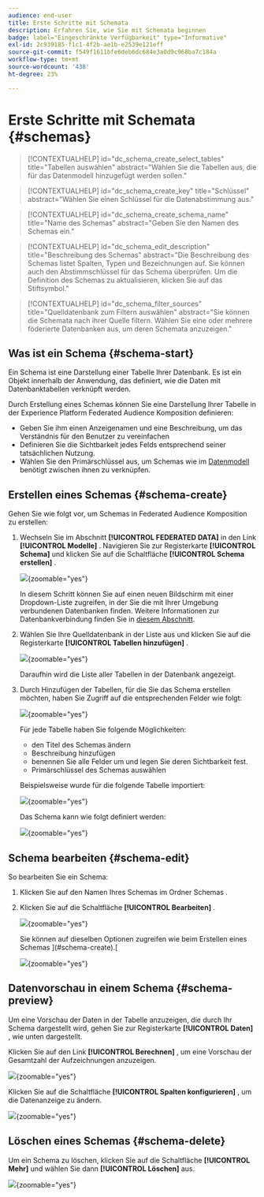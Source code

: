 ```yaml
---
audience: end-user
title: Erste Schritte mit Schemata
description: Erfahren Sie, wie Sie mit Schemata beginnen
badge: label="Eingeschränkte Verfügbarkeit" type="Informative"
exl-id: 2c939185-f1c1-4f2b-ae1b-e2539e121eff
source-git-commit: f549f1611bfe6deb6dc684e3a0d9c968ba7c184a
workflow-type: tm+mt
source-wordcount: '438'
ht-degree: 23%

---
```


# Erste Schritte mit Schemata {#schemas}


>[!CONTEXTUALHELP]
>id="dc_schema_create_select_tables"
>title="Tabellen auswählen"
>abstract="Wählen Sie die Tabellen aus, die für das Datenmodell hinzugefügt werden sollen."

>[!CONTEXTUALHELP]
>id="dc_schema_create_key"
>title="Schlüssel"
>abstract="Wählen Sie einen Schlüssel für die Datenabstimmung aus."

>[!CONTEXTUALHELP]
>id="dc_schema_create_schema_name"
>title="Name des Schemas"
>abstract="Geben Sie den Namen des Schemas ein."


>[!CONTEXTUALHELP]
>id="dc_schema_edit_description"
>title="Beschreibung des Schemas"
>abstract="Die Beschreibung des Schemas listet Spalten, Typen und Bezeichnungen auf. Sie können auch den Abstimmschlüssel für das Schema überprüfen. Um die Definition des Schemas zu aktualisieren, klicken Sie auf das Stiftsymbol."

>[!CONTEXTUALHELP]
>id="dc_schema_filter_sources"
>title="Quelldatenbank zum Filtern auswählen"
>abstract="Sie können die Schemata nach ihrer Quelle filtern. Wählen Sie eine oder mehrere föderierte Datenbanken aus, um deren Schemata anzuzeigen."


## Was ist ein Schema {#schema-start}

Ein Schema ist eine Darstellung einer Tabelle Ihrer Datenbank. Es ist ein Objekt innerhalb der Anwendung, das definiert, wie die Daten mit Datenbanktabellen verknüpft werden.

Durch Erstellung eines Schemas können Sie eine Darstellung Ihrer Tabelle in der Experience Platform Federated Audience Komposition definieren:

* Geben Sie ihm einen Anzeigenamen und eine Beschreibung, um das Verständnis für den Benutzer zu vereinfachen
* Definieren Sie die Sichtbarkeit jedes Felds entsprechend seiner tatsächlichen Nutzung.
* Wählen Sie den Primärschlüssel aus, um Schemas wie im [Datenmodell](../data-management/gs-models.md#data-model-start) benötigt zwischen ihnen zu verknüpfen.

## Erstellen eines Schemas {#schema-create}

Gehen Sie wie folgt vor, um Schemas in Federated Audience Komposition zu erstellen:

1. Wechseln Sie im Abschnitt **[!UICONTROL FEDERATED DATA]** in den Link **[!UICONTROL Modelle]** . Navigieren Sie zur Registerkarte **[!UICONTROL Schema]** und klicken Sie auf die Schaltfläche **[!UICONTROL Schema erstellen]** .

   ![](assets/schema_create.png){zoomable="yes"}

   In diesem Schritt können Sie auf einen neuen Bildschirm mit einer Dropdown-Liste zugreifen, in der Sie die mit Ihrer Umgebung verbundenen Datenbanken finden. Weitere Informationen zur Datenbankverbindung finden Sie in [diesem Abschnitt](../connections/connections.md#connections-fdb).

1. Wählen Sie Ihre Quelldatenbank in der Liste aus und klicken Sie auf die Registerkarte **[!UICONTROL Tabellen hinzufügen]** .

   ![](assets/schema_tables.png){zoomable="yes"}

   Daraufhin wird die Liste aller Tabellen in der Datenbank angezeigt.

1. Durch Hinzufügen der Tabellen, für die Sie das Schema erstellen möchten, haben Sie Zugriff auf die entsprechenden Felder wie folgt:

   ![](assets/schema_fields.png){zoomable="yes"}

   Für jede Tabelle haben Sie folgende Möglichkeiten:

   * den Titel des Schemas ändern
   * Beschreibung hinzufügen
   * benennen Sie alle Felder um und legen Sie deren Sichtbarkeit fest.
   * Primärschlüssel des Schemas auswählen

   Beispielsweise wurde für die folgende Tabelle importiert:

   ![](assets/schema_lumaorder.png){zoomable="yes"}

   Das Schema kann wie folgt definiert werden:

   ![](assets/schema_lumaorders.png){zoomable="yes"}

## Schema bearbeiten {#schema-edit}

So bearbeiten Sie ein Schema:

1. Klicken Sie auf den Namen Ihres Schemas im Ordner Schemas .

1. Klicken Sie auf die Schaltfläche **[!UICONTROL Bearbeiten]** .

   ![](assets/schema_edit.png){zoomable="yes"}

   Sie können auf dieselben Optionen zugreifen wie beim Erstellen eines Schemas ](#schema-create).[

   ![](assets/schema_edit_orders.png){zoomable="yes"}

## Datenvorschau in einem Schema {#schema-preview}

Um eine Vorschau der Daten in der Tabelle anzuzeigen, die durch Ihr Schema dargestellt wird, gehen Sie zur Registerkarte **[!UICONTROL Daten]** , wie unten dargestellt.

Klicken Sie auf den Link **[!UICONTROL Berechnen]** , um eine Vorschau der Gesamtzahl der Aufzeichnungen anzuzeigen.

![](assets/schema_data.png){zoomable="yes"}

Klicken Sie auf die Schaltfläche **[!UICONTROL Spalten konfigurieren]** , um die Datenanzeige zu ändern.

![](assets/schema_columns.png){zoomable="yes"}

## Löschen eines Schemas {#schema-delete}

Um ein Schema zu löschen, klicken Sie auf die Schaltfläche **[!UICONTROL Mehr]** und wählen Sie dann **[!UICONTROL Löschen]** aus.

![](assets/schema_delete.png){zoomable="yes"}
